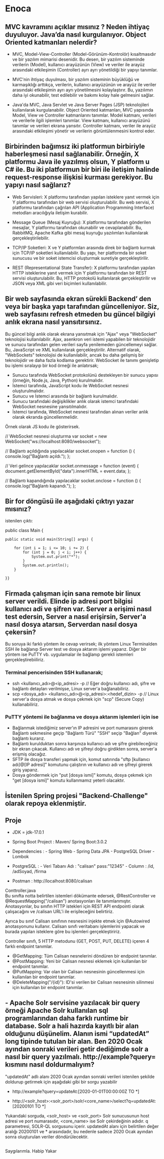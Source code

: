 # Enoca

## MVC kavramını açıklar mısınız ? Neden ihtiyaç duyuluyor. Java’da nasıl kurgulanıyor. Object Oriented katmanları nelerdir?

- MVC, Model-View-Controller (Model-Görünüm-Kontrolör) kısaltmasıdır ve bir yazılım mimarisi desenidir. Bu desen, bir yazılım sisteminde verilerin (Model), 
kullanıcı arayüzünün (View) ve veriler ile arayüz arasındaki etkileşimin (Controller) ayrı ayrı yönetildiği bir yapıyı tanımlar.

- MVC'nin ihtiyaç duyulması, bir yazılım sisteminin büyüklüğü ve karmaşıklığı arttıkça, verilerin, kullanıcı arayüzünün ve arayüz ile veriler arasındaki 
etkileşimin ayrı ayrı yönetilmesini kolaylaştırır. Bu, yazılımın daha iyi okunabilir, test edilebilir ve bakımı kolay hale gelmesini sağlar.

- Java'da MVC, Java Servlet ve Java Server Pages (JSP) teknolojileri kullanılarak kurgulanabilir. Object Oriented katmanları, MVC yapısında Model, View ve Controller katmanlarını tanımlar. Model katmanı, verileri ve verilerle ilgili işlemleri tanımlar. View katmanı, kullanıcı arayüzünü tanımlar ve verileri ekrana yansıtır. Controller katmanı, veriler ile arayüz arasındaki etkileşimi yönetir ve verilerin görüntülenmesini kontrol eder.

##

## Birbirinden bağımsız iki platformun birbiriyle haberleşmesi nasıl sağlanabilir. Örneğin, X platformu Java ile yazılmış olsun, Y platform u C# ile. Bu iki platformun bir biri ile iletişim halinde request-response ilişkisi kurması gerekiyor. Bu yapıyı nasıl sağlarız?

- Web Servisleri: X platformu tarafından yapılan isteklere yanıt vermek için Y platformu tarafından bir web servisi oluşturulabilir. Bu web servisi, X platformu tarafından çağrılan API (Application Programming Interface) metodları aracılığıyla iletişim kurabilir.

- Message Queue (Mesaj Kuyruğu): X platformu tarafından gönderilen mesajlar, Y platformu tarafından okunabilir ve cevaplanabilir. Bu, RabbitMQ, Apache Kafka gibi mesaj kuyruğu yazılımları kullanılarak gerçekleştirilebilir.

- TCP/IP Soketleri: X ve Y platformları arasında direk bir bağlantı kurmak için TCP/IP soketleri kullanılabilir. Bu yapı, her platformda bir soket sunucusu ve bir soket istemcisi oluşturmak suretiyle gerçekleştirilir.

- 	REST (Representational State Transfer): X platformu tarafından yapılan HTTP isteklerine yanıt vermek için Y platformu tarafından bir REST servisi oluşturulabilir. Bu, HTTP protokolü kullanılarak gerçekleştirilir ve JSON veya XML gibi veri biçimleri kullanılabilir.

##

## Bir web sayfasında ekran sürekli Backend’ den veya bir başka yapı tarafından güncelleniyor. Siz, web sayfasını refresh etmeden bu güncel bilgiyi anlık ekrana nasıl yansıtırsınız.

Bu güncel bilgi anlık olarak ekrana yansıtmak için "Ajax" veya "WebSocket" teknolojisi kullanılabilir. Ajax, asenkron veri istemi yapabilen bir teknolojidir ve sunucu tarafından gelen verileri sayfa yenilemeden güncellemeyi sağlar. Bu, JavaScript ve XML kullanılarak gerçekleştirilir. Alternatif olarak, "WebSockets" teknolojisi de kullanılabilir, ancak bu daha gelişmiş bir teknolojidir ve daha fazla kodlama gerektirir.
WebSocket ile tanımı genişletip bu işlemi sıralayıp bir kod örneği ile anlatırsak;

- Sunucu tarafında WebSocket protokolünü destekleyen bir sunucu yapısı (örneğin, Node.js, Java, Python) kurulmalıdır.
- İstemci tarafında, JavaScript kodu ile WebSocket nesnesi oluşturulmalıdır.
- Sunucu ve İstemci arasında bir bağlantı kurulmalıdır.
- Sunucu tarafındaki değişiklikler anlık olarak istemci tarafındaki WebSocket nesnesine yansıtılmalıdır.
- İstemci tarafında, WebSocket nesnesi tarafından alınan veriler anlık olarak ekranda güncellenmelidir.

Örnek olarak JS kodu ile gösterirsek.

// WebSocket nesnesi oluşturma
var socket = new WebSocket("ws://localhost:8080/websocket");

// Bağlantı açıldığında yapılacaklar
socket.onopen = function () {
  console.log("Bağlantı açıldı.");
};

// Veri gelince yapılacaklar
socket.onmessage = function (event) {
  document.getElementById("data").innerHTML = event.data;
};

// Bağlantı kapandığında yapılacaklar
socket.onclose = function () {
  console.log("Bağlantı kapandı.");
};

##

## Bir for döngüsü ile aşağıdaki çıktıyı yazar mısınız?
istenilen çıktı:


public class Main {

    public static void main(String[] args) {

        for (int i = 1; i <= 10; i += 2) {
            for (int j = 0; j < i; j++) {
                System.out.print("*");
            }
            System.out.println();
        }

    }}

##

##  Firmada çalışman için sana remote bir linux server verildi. Elinde ip adresi port bilgisi kullanıcı adi ve şifren var. Server a erişimi nasıl test edersin, Server a nasıl erişirsin, Server'a nasıl dosya atarsın, Serverdan nasıl dosya çekersin?

Bu soruya iki farklı yöntem ile cevap verirsek;
ilk yöntem Linux Terminalden SSH ile bağlanıp Server test ve dosya aktarım işlemi yaparız. Diğer bir yöntem ise PuTTY vb. uygulamalar ile bağlanıp gerekli istemleri gerçekleştirebiiliriz.

### Terminal pencerisinden SSH kullanarak;

- ssh <kullanıcı_adı>@<ip_adresi> -p <port> 
// Eğer doğru kullanıcı adı, şifre ve bağlantı detayları verilmişse, Linux server'a bağlanabiliriz.
- scp <dosya_adı> <kullanıcı_adı>@<ip_adresi>:<hedef_dizin> -p <port> 
// Linux server'a dosya atmak ve dosya çekmek için "scp" (Secure Copy) kullanabiliriz.

### PuTTY yöntemi ile bağlanma ve dosya aktarım işlemleri için ise
  
- Bağlanmak istediğimiz server'ın IP adresini ve port numarasını girerek Bağlantı sekmesine geçip "Bağlantı Türü" "SSH" seçip "Bağlan" diyerek bağlantı kurarız.
- Bağlantı kurulduktan sonra karşınıza kullanıcı adı ve şifre girebileceğiniz bir ekran çıkacak. Kullanıcı adı ve şifreyi doğru girdikten sonra, server'a erişmiş olacağız.
- SFTP ile dosya transferi yapmak için, komut satırında "sftp [kullanıcı adı]@[IP adresi]" komutunu çalıştırın ve kullanıcı adı ve şifreyi girerek giriş yaparız.
- Dosya göndermek için "put [dosya ismi]" komutu, dosya çekmek için "get [dosya ismi]" komutu kullanmamız yeterli olacaktır.
  
##
  
## İstenilen Spring projesi "Backend-Challenge" olarak repoya eklenmiştir. 
  
  
## Proje 

  - JDK = jdk-17.0.1
  - Spring Boot Project : Maven/ Spring Boot:3.0.2
  - Dependencies : 
              - Spring Web
              - Spring Data JPA
              - PostgreSQL Driver
              - Lombok

  - PostgreSQL : 
              - Veri Tabanı Adı : "calisan" pass:"12345"
              - Column : /id, /adSoyad, /firma

  - Postman :  http://localhost:8080/calisan 
  
Conttroller.java  
Bu sınıfta notta belirtilen istemleri dökümante edersek, @RestController ve @RequestMapping("/calisan") anotasyonları ile tanımlanmıştır. Anotasyonlar, bu sınıfın HTTP istekleri için REST API endpointi olarak çalışacağını ve /calisan URL'i ile erişileceğini belirtiriz.

Ayrıca bu sınıf Calisan sınıfının nesnesini injekte etmek için @Autowired anotasyonunu kullanır. Calisan sınıfı veritabanı işlemlerini yapacak ve burada yapılan isteklere göre bu işlemleri gerçekleştiririz.

Controller sınıfı, 5 HTTP metodunu (GET, POST, PUT, DELETE) içeren 4 farklı endpoint tanımlar.

- @GetMapping: Tüm Calisan nesnelerini döndüren bir endpoint tanımlar.
- @PostMapping: Yeni bir Calisan nesnesi eklemek için kullanılan bir endpoint tanımlar.
- @PutMapping: Var olan bir Calisan nesnesinin güncellenmesi için kullanılan bir endpoint tanımlar.
- @DeleteMapping("/{id}"): ID'si verilen bir Calisan nesnesinin silinmesi için kullanılan bir endpoint tanımlar.
  
##
  
## - Apache Solr servisine yazılacak bir query örneği Apache Solr kullanılan sql programlarından daha farklı runtime bir database. Solr a hali hazırda kayıtlı bir alan olduğunu düşünelim. Alanın ismi “updatedAt” long tipinde tutulan bir alan. Ben 2020 Ocak ayından sonraki verileri getir dediğimde solr a nasıl bir query yazılmalı. http://example?query= kısmını nasıl doldurmalıyım?
  

"updatedAt" adlı alanı 2020 Ocak ayından sonraki verileri istenilen şekilde doldurup getirmek için aşağıdaki gibi bir sorgu yazabilir
  - http://example?query=updateAt:[2020-01-01T00:00:00Z TO *]

  - http://<solr_host>:<solr_port>/solr/<core_name>/select?q=updatedAt:[20200101 TO *]
  
Yukarıdaki sorguda, <solr_host> ve <solr_port> Solr sunucusunun host adresi ve port numarasıdır, <core_name> ise Solr çekirdeğinin adıdır. q parametresi, SOLR-QL sorgusunu içerir. updatedAt alanı için belirtilen değer aralığı 20200101 ve * arasındadır, bu nedenle sadece 2020 Ocak ayından sonra oluşturulan veriler döndürülecektir.

##
  Saygılarımla.
  Habip Yakar











